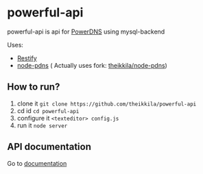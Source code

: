 powerful-api
============

powerful-api is api for [PowerDNS](https://github.com/PowerDNS/pdns) using mysql-backend


Uses:
- [Restify](https://github.com/mcavage/node-restify)
- [node-pdns](https://github.com/Tug/node-pdns) ( Actually uses fork: [theikkila/node-pdns](https://github.com/theikkila/node-pdns))

## How to run?

1. clone it `git clone https://github.com/theikkila/powerful-api`
2. cd id `cd powerful-api`
3. configure it `<texteditor> config.js`
4. run it `node server`

## API documentation

Go to [documentation](https://github.com/theikkila/powerful-api/blob/master/APIDOC.md)



